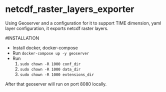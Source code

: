# netcdf_raster_layers_exporter
Using Geoserver and a configuration for it to support TIME dimension, yaml layer configuration,
it exports netcdf raster layers.

#INSTALLATION
- Install docker, docker-compose
- Run ```docker-compose up -y geoserver```
- Run
    1. ```sudo chown -R 1000 conf_dir``` 
    1. ```sudo chown -R 1000 data_dir``` 
    1. ```sudo chown -R 1000 extensions_dir``` 

After that geoserver will run on port 8080 locally.
